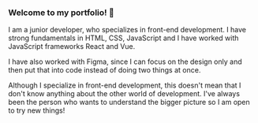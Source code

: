 ### Welcome to my portfolio! 👋

I am a junior developer, who specializes in front-end development. I have strong fundamentals in HTML, CSS, JavaScript and I have worked with JavaScript frameworks React and Vue. 

I have also worked with Figma, since I can focus on the design only and then put that into code instead of doing two things at once.

Although I specialize in front-end development, this doesn't mean that I don't know anything about the other world of development. I've always been the person who wants to understand the bigger picture so I am open to try new things!


<!--
**ItsKris1/ItsKris1** is a ✨ _special_ ✨ repository because its `README.md` (this file) appears on your GitHub profile.

Here are some ideas to get you started:

- 🔭 I’m currently working on ...
- 🌱 I’m currently learning ...
- 👯 I’m looking to collaborate on ...
- 🤔 I’m looking for help with ...
- 💬 Ask me about ...
- 📫 How to reach me: ...
- 😄 Pronouns: ...
- ⚡ Fun fact: ...
-->
